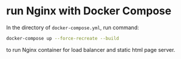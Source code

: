 # run Nginx with Docker Compose

In the directory of `docker-compose.yml`, run command:

```bash
docker-compose up --force-recreate --build
```

to run Nginx container for load balancer and static html page server.